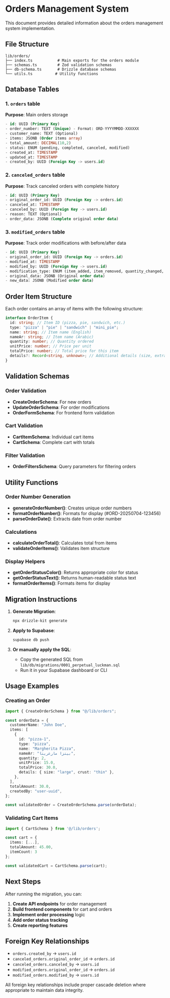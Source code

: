 # Orders Management System

This document provides detailed information about the orders management system implementation.

## File Structure

```
lib/orders/
├── index.ts           # Main exports for the orders module
├── schemas.ts         # Zod validation schemas
├── db-schema.ts       # Drizzle database schemas
└── utils.ts          # Utility functions
```

## Database Tables

### 1. `orders` table

**Purpose**: Main orders storage

```sql
- id: UUID (Primary Key)
- order_number: TEXT (Unique) - Format: ORD-YYYYMMDD-XXXXXX
- customer_name: TEXT (Optional)
- items: JSONB (Order items array)
- total_amount: DECIMAL(10,2)
- status: ENUM (pending, completed, canceled, modified)
- created_at: TIMESTAMP
- updated_at: TIMESTAMP
- created_by: UUID (Foreign Key -> users.id)
```

### 2. `canceled_orders` table

**Purpose**: Track canceled orders with complete history

```sql
- id: UUID (Primary Key)
- original_order_id: UUID (Foreign Key -> orders.id)
- canceled_at: TIMESTAMP
- canceled_by: UUID (Foreign Key -> users.id)
- reason: TEXT (Optional)
- order_data: JSONB (Complete original order data)
```

### 3. `modified_orders` table

**Purpose**: Track order modifications with before/after data

```sql
- id: UUID (Primary Key)
- original_order_id: UUID (Foreign Key -> orders.id)
- modified_at: TIMESTAMP
- modified_by: UUID (Foreign Key -> users.id)
- modification_type: ENUM (item_added, item_removed, quantity_changed, item_replaced, multiple_changes)
- original_data: JSONB (Original order data)
- new_data: JSONB (Modified order data)
```

## Order Item Structure

Each order contains an array of items with the following structure:

```typescript
interface OrderItem {
  id: string; // Item ID (pizza, pie, sandwich, etc.)
  type: "pizza" | "pie" | "sandwich" | "mini_pie";
  name: string; // Item name (English)
  nameAr: string; // Item name (Arabic)
  quantity: number; // Quantity ordered
  unitPrice: number; // Price per unit
  totalPrice: number; // Total price for this item
  details?: Record<string, unknown>; // Additional details (size, extras, etc.)
}
```

## Validation Schemas

### Order Validation

- **CreateOrderSchema**: For new orders
- **UpdateOrderSchema**: For order modifications
- **OrderFormSchema**: For frontend form validation

### Cart Validation

- **CartItemSchema**: Individual cart items
- **CartSchema**: Complete cart with totals

### Filter Validation

- **OrderFiltersSchema**: Query parameters for filtering orders

## Utility Functions

### Order Number Generation

- **generateOrderNumber()**: Creates unique order numbers
- **formatOrderNumber()**: Formats for display (#ORD-20250704-123456)
- **parseOrderDate()**: Extracts date from order number

### Calculations

- **calculateOrderTotal()**: Calculates total from items
- **validateOrderItems()**: Validates item structure

### Display Helpers

- **getOrderStatusColor()**: Returns appropriate color for status
- **getOrderStatusText()**: Returns human-readable status text
- **formatOrderItems()**: Formats items for display

## Migration Instructions

1. **Generate Migration**:

   ```bash
   npx drizzle-kit generate
   ```

2. **Apply to Supabase**:

   ```bash
   supabase db push
   ```

3. **Or manually apply the SQL**:
   - Copy the generated SQL from `lib/db/migrations/0001_perpetual_luckman.sql`
   - Run it in your Supabase dashboard or CLI

## Usage Examples

### Creating an Order

```typescript
import { CreateOrderSchema } from "@/lib/orders";

const orderData = {
  customerName: "John Doe",
  items: [
    {
      id: "pizza-1",
      type: "pizza",
      name: "Margherita Pizza",
      nameAr: "بيتزا مارغريتا",
      quantity: 2,
      unitPrice: 15.0,
      totalPrice: 30.0,
      details: { size: "large", crust: "thin" },
    },
  ],
  totalAmount: 30.0,
  createdBy: "user-uuid",
};

const validatedOrder = CreateOrderSchema.parse(orderData);
```

### Validating Cart Items

```typescript
import { CartSchema } from '@/lib/orders';

const cart = {
  items: [...],
  totalAmount: 45.00,
  itemCount: 3
};

const validatedCart = CartSchema.parse(cart);
```

## Next Steps

After running the migration, you can:

1. **Create API endpoints** for order management
2. **Build frontend components** for cart and orders
3. **Implement order processing** logic
4. **Add order status tracking**
5. **Create reporting features**

## Foreign Key Relationships

- `orders.created_by` → `users.id`
- `canceled_orders.original_order_id` → `orders.id`
- `canceled_orders.canceled_by` → `users.id`
- `modified_orders.original_order_id` → `orders.id`
- `modified_orders.modified_by` → `users.id`

All foreign key relationships include proper cascade deletion where appropriate to maintain data integrity.
